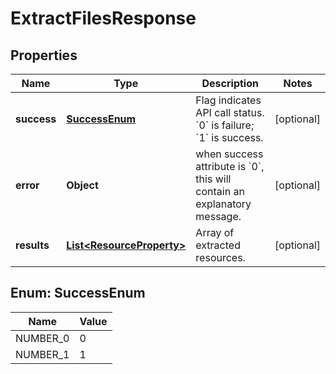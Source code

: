 
# ExtractFilesResponse

## Properties
Name | Type | Description | Notes
------------ | ------------- | ------------- | -------------
**success** | [**SuccessEnum**](#SuccessEnum) | Flag indicates API call status. &#x60;0&#x60; is failure; &#x60;1&#x60; is success. |  [optional]
**error** | **Object** | when success attribute is &#x60;0&#x60;, this will contain an explanatory message. |  [optional]
**results** | [**List&lt;ResourceProperty&gt;**](ResourceProperty.md) | Array of extracted resources. |  [optional]


<a name="SuccessEnum"></a>
## Enum: SuccessEnum
Name | Value
---- | -----
NUMBER_0 | 0
NUMBER_1 | 1



